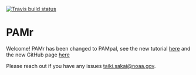 <!-- badges: start -->
[![Travis build status](https://travis-ci.com/TaikiSan21/PAMr.svg?branch=master)](https://travis-ci.com/TaikiSan21/PAMr)
<!-- badges: end -->

# PAMr

Welcome! PAMr has been changed to PAMpal, see the new tutorial [here](https://taikisan21.github.io/PAMpal/)
and the new GitHub page [here](https://github.com/TaikiSan21/PAMpal)

Please reach out if you have any issues [taiki.sakai@noaa.gov](mailto:taiki.sakai@noaa.gov).

